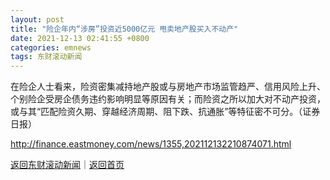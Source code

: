 ```yaml
---
layout: post
title: "险企年内“涉房”投资近5000亿元 甩卖地产股买入不动产"
date: 2021-12-13 02:41:55 +0800
categories: emnews
tags: 东财滚动新闻
---
```


在险企人士看来，险资密集减持地产股或与房地产市场监管趋严、信用风险上升、个别险企受房企债务违约影响明显等原因有关；而险资之所以加大对不动产投资，或与其“匹配险资久期、穿越经济周期、阻下跌、抗通胀”等特征密不可分。（证券日报）

<http://finance.eastmoney.com/news/1355,202112132210874071.html>

[返回东财滚动新闻](//finews.withounder.com/emnews/)｜[返回首页](//finews.withounder.com/)